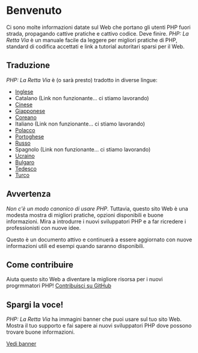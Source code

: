 # Benvenuto

Ci sono molte informazioni datate sul Web che portano gli utenti PHP fuori
strada, propagando cattive pratiche e cattivo codice. Deve finire. _PHP: La
Retta Via_ è un manuale facile da leggere per migliori pratiche di PHP, standard
di codifica accettati e link a tutorial autoritari sparsi per il Web.

## Traduzione

_PHP: La Retta Via_ è (o sarà presto) tradotto in diverse lingue:

* [Inglese](http://www.phptherightway.com)
* Catalano (Link non funzionante... ci stiamo lavorando)
* [Cinese](http://wulijun.github.com/php-the-right-way)
* [Giapponese](http://ja.phptherightway.com)
* [Coreano](http://wafe.github.io/php-the-right-way/)
* Italiano (Link non funzionante... ci stiamo lavorando)
* [Polacco](http://pl.phptherightway.com/)
* [Portoghese](http://br.phptherightway.com/)
* [Russo](http://getjump.github.io/ru-php-the-right-way)
* Spagnolo (Link non funzionante... ci stiamo lavorando)
* [Ucraino](http://iflista.github.com/php-the-right-way/)
* [Bulgaro](http://bg.phptherightway.com/)
* [Tedesco](http://rwetzlmayr.github.io/php-the-right-way/)
* [Turco](http://hkulekci.github.io/php-the-right-way/)

## Avvertenza

_Non c'è un modo canonico di usare PHP_. Tuttavia, questo sito Web è una modesta
mostra di migliori pratiche, opzioni disponibili e buone informazioni. Mira a
introdurre i nuovi sviluppatori PHP e a far ricredere i professionisti con
nuove idee.

Questo è un documento attivo e continuerà a essere aggiornato con nuove
informazioni utili ed esempi quando saranno disponibili.

## Come contribuire

Aiuta questo sito Web a diventare la migliore risorsa per i nuovi progrmmatori
PHP! [Contribuisci su GitHub][1]

## Spargi la voce!

_PHP: La Retta Via_ ha immagini banner che puoi usare sul tuo sito Web. Mostra
il tuo supporto e fai sapere ai nuovi sviluppatori PHP dove possono trovare
buone informazioni.

[Vedi banner][2]

[1]: https://github.com/codeguy/php-the-right-way/tree/gh-pages
[2]: /banners.html
